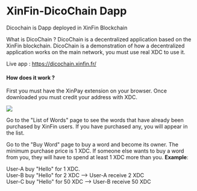 # XinFin-DicoChain Dapp
Dicochain is Dapp deployed in XinFin Blockchain

What is DicoChain ? DicoChain is a decentralized application based on the XinFin blockchain. DicoChain is a demonstration of how a decentralized application works on the main network, you must use real XDC to use it.

Live app : https://dicochain.xinfin.fr/

#### How does it work ?

First you must have the XinPay extension on your browser. Once downloaded you must credit your address with XDC.

![](https://i.ibb.co/f10jp4Z/Capture-d-e-cran-2021-04-20-a-17-03-33.png)

  
Go to the "List of Words" page to see the words that have already been purchased by XinFin users. If you have purchased any, you will appear in the list.

Go to the "Buy Word" page to buy a word and become its owner. The minimum purchase price is 1 XDC. If someone else wants to buy a word from you, they will have to spend at least 1 XDC more than you. **Example**:

User-A buy "Hello" for 1 XDC.  
User-B buy "Hello" for 2 XDC --> User-A receive 2 XDC  
User-C buy "Hello" for 50 XDC --> User-B receive 50 XDC
